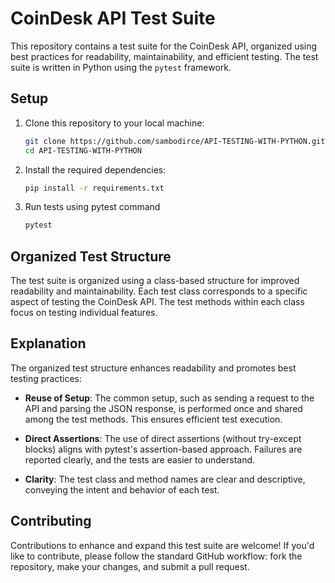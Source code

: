 # CoinDesk API Test Suite

This repository contains a test suite for the CoinDesk API, organized using best practices for readability, maintainability, and efficient testing. The test suite is written in Python using the `pytest` framework.

## Setup

1. Clone this repository to your local machine:

   ```bash
   git clone https://github.com/sambodirce/API-TESTING-WITH-PYTHON.git
   cd API-TESTING-WITH-PYTHON
2. Install the required dependencies:
   ```bash
   pip install -r requirements.txt

3. Run tests using pytest command
   ```bash
   pytest


## Organized Test Structure
The test suite is organized using a class-based structure for improved readability and maintainability. Each test class corresponds to a specific aspect of testing the CoinDesk API. The test methods within each class focus on testing individual features.

## Explanation
The organized test structure enhances readability and promotes best testing practices:

* **Reuse of Setup**: The common setup, such as sending a request to the API and parsing the JSON response, is performed once and shared among the test methods. This ensures efficient test execution.

* **Direct Assertions**: The use of direct assertions (without try-except blocks) aligns with pytest's assertion-based approach. Failures are reported clearly, and the tests are easier to understand.

* **Clarity**: The test class and method names are clear and descriptive, conveying the intent and behavior of each test.

## Contributing
Contributions to enhance and expand this test suite are welcome! If you'd like to contribute, please follow the standard GitHub workflow: fork the repository, make your changes, and submit a pull request.
